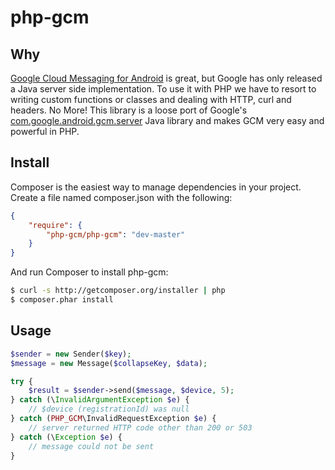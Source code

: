 # php-gcm

Why
--------
[Google Cloud Messaging for Android](http://developer.android.com/google/gcm/index.html) is great, but Google has 
only released a Java server side implementation. To use it with PHP we have to resort to writing custom functions or 
classes and dealing with HTTP, curl and headers. No More! This library is a loose port of Google's 
[com.google.android.gcm.server](http://developer.android.com/reference/com/google/android/gcm/server/package-summary.html)
Java library and makes GCM very easy and powerful in PHP.

Install
---------
Composer is the easiest way to manage dependencies in your project. Create a file named composer.json with the following:

```json
{
    "require": {
        "php-gcm/php-gcm": "dev-master"
    }
}
```

And run Composer to install php-gcm:

```bash
$ curl -s http://getcomposer.org/installer | php
$ composer.phar install
```

Usage
-------
```php
$sender = new Sender($key);
$message = new Message($collapseKey, $data);

try {
    $result = $sender->send($message, $device, 5);
} catch (\InvalidArgumentException $e) {
    // $device (registrationId) was null
} catch (PHP_GCM\InvalidRequestException $e) {
    // server returned HTTP code other than 200 or 503
} catch (\Exception $e) {
    // message could not be sent
}
```
